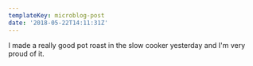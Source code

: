 ```yaml
---
templateKey: microblog-post
date: '2018-05-22T14:11:31Z'
---
```


I made a really good pot roast in the slow cooker yesterday and I'm very proud of it.

